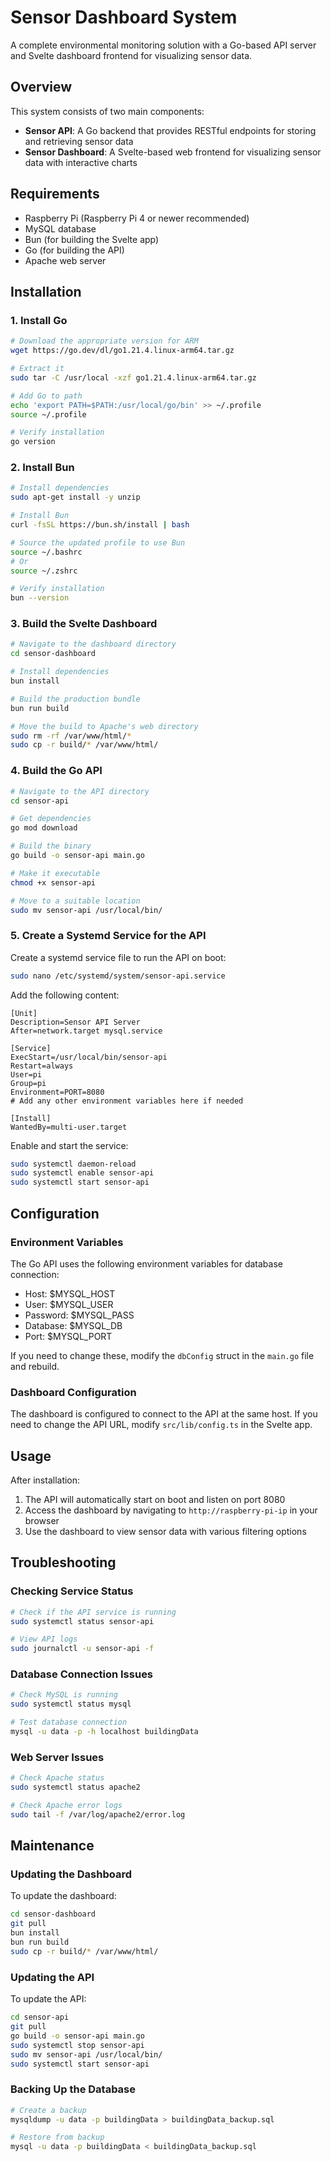 # Sensor Dashboard System

A complete environmental monitoring solution with a Go-based API server and Svelte dashboard frontend for visualizing sensor data.

## Overview

This system consists of two main components:
- **Sensor API**: A Go backend that provides RESTful endpoints for storing and retrieving sensor data
- **Sensor Dashboard**: A Svelte-based web frontend for visualizing sensor data with interactive charts

## Requirements

- Raspberry Pi (Raspberry Pi 4 or newer recommended)
- MySQL database
- Bun (for building the Svelte app)
- Go (for building the API)
- Apache web server

## Installation

### 1. Install Go
```bash
# Download the appropriate version for ARM
wget https://go.dev/dl/go1.21.4.linux-arm64.tar.gz

# Extract it
sudo tar -C /usr/local -xzf go1.21.4.linux-arm64.tar.gz

# Add Go to path
echo 'export PATH=$PATH:/usr/local/go/bin' >> ~/.profile
source ~/.profile

# Verify installation
go version
```

### 2. Install Bun

```bash
# Install dependencies
sudo apt-get install -y unzip

# Install Bun
curl -fsSL https://bun.sh/install | bash

# Source the updated profile to use Bun
source ~/.bashrc
# Or
source ~/.zshrc

# Verify installation
bun --version
```

### 3. Build the Svelte Dashboard

```bash
# Navigate to the dashboard directory
cd sensor-dashboard

# Install dependencies
bun install

# Build the production bundle
bun run build

# Move the build to Apache's web directory
sudo rm -rf /var/www/html/*
sudo cp -r build/* /var/www/html/
```

### 4. Build the Go API

```bash
# Navigate to the API directory
cd sensor-api

# Get dependencies
go mod download

# Build the binary
go build -o sensor-api main.go

# Make it executable
chmod +x sensor-api

# Move to a suitable location
sudo mv sensor-api /usr/local/bin/
```

### 5. Create a Systemd Service for the API

Create a systemd service file to run the API on boot:

```bash
sudo nano /etc/systemd/system/sensor-api.service
```

Add the following content:

```
[Unit]
Description=Sensor API Server
After=network.target mysql.service

[Service]
ExecStart=/usr/local/bin/sensor-api
Restart=always
User=pi
Group=pi
Environment=PORT=8080
# Add any other environment variables here if needed

[Install]
WantedBy=multi-user.target
```

Enable and start the service:

```bash
sudo systemctl daemon-reload
sudo systemctl enable sensor-api
sudo systemctl start sensor-api
```

## Configuration

### Environment Variables

The Go API uses the following environment variables for database connection:

- Host: $MYSQL_HOST
- User: $MYSQL_USER
- Password: $MYSQL_PASS
- Database: $MYSQL_DB
- Port: $MYSQL_PORT

If you need to change these, modify the `dbConfig` struct in the `main.go` file and rebuild.

### Dashboard Configuration

The dashboard is configured to connect to the API at the same host. If you need to change the API URL, modify `src/lib/config.ts` in the Svelte app.

## Usage

After installation:

1. The API will automatically start on boot and listen on port 8080
2. Access the dashboard by navigating to `http://raspberry-pi-ip` in your browser
3. Use the dashboard to view sensor data with various filtering options

## Troubleshooting

### Checking Service Status

```bash
# Check if the API service is running
sudo systemctl status sensor-api

# View API logs
sudo journalctl -u sensor-api -f
```

### Database Connection Issues

```bash
# Check MySQL is running
sudo systemctl status mysql

# Test database connection
mysql -u data -p -h localhost buildingData
```

### Web Server Issues

```bash
# Check Apache status
sudo systemctl status apache2

# Check Apache error logs
sudo tail -f /var/log/apache2/error.log
```

## Maintenance

### Updating the Dashboard

To update the dashboard:

```bash
cd sensor-dashboard
git pull
bun install
bun run build
sudo cp -r build/* /var/www/html/
```

### Updating the API

To update the API:

```bash
cd sensor-api
git pull
go build -o sensor-api main.go
sudo systemctl stop sensor-api
sudo mv sensor-api /usr/local/bin/
sudo systemctl start sensor-api
```

### Backing Up the Database

```bash
# Create a backup
mysqldump -u data -p buildingData > buildingData_backup.sql

# Restore from backup
mysql -u data -p buildingData < buildingData_backup.sql
```